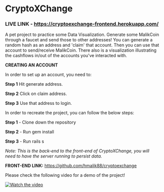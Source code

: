 # CryptoXChange

### LIVE LINK - https://cryptoexchange-frontend.herokuapp.com/

A pet project to practice some Data Visualization. Generate some MalikCoin through a faucet and send those to other addresses! You can generate a random hash as an address and 'claim' that account. Then you can use that account to send/receive MalikCoin. There also is a visualization illustrating the cashflows in/out of the accounts you've interacted with.


**CREATING AN ACCOUNT**

In order to set up an account, you need to:

**Step 1** Hit generate address.

**Step 2** Click on claim address.

**Step 3** Use that address to login.

In order to recreate the project, you can follow the below steps:


**Step 1** - Clone down the repository

**Step 2** - Run gem install 

**Step 3** - Run rails s 

*Note: This is the back-end to the front-end of CryptoXChange, you will need to have the server running to persist data.*

**FRONT-END LINK:** https://github.com/hmalik88/cryptoexchange

Please check the following video for a demo of the project!





[![Watch the video](https://img.youtube.com/vi/Y6moSBYWI74/maxresdefault.jpg)](https://youtu.be/Y6moSBYWI74)

